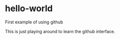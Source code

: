 # hello-world
First example of using github

This is just playing around to learn the github interface.
